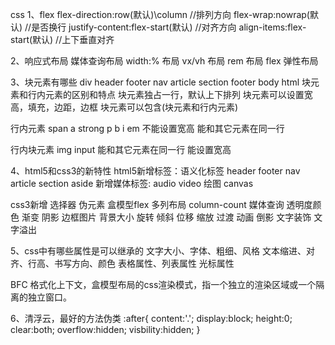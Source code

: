 css
1、flex
flex-direction:row(默认)\column             //排列方向
flex-wrap:nowrap(默认)                      //是否换行
justify-content:flex-start(默认)            //对齐方向
align-items:flex-start(默认)                //上下垂直对齐

2、响应式布局
媒体查询布局
width:% 布局
vx/vh   布局
rem     布局
flex    弹性布局

3、块元素有哪些
div header footer nav article section footer body html
块元素和行内元素的区别和特点
块元素独占一行，默认上下排列
块元素可以设置宽高，填充，边距，边框
块元素可以包含(块元素和行内元素)

行内元素
span a strong p b i em
不能设置宽高
能和其它元素在同一行

行内块元素
img input
能和其它元素在同一行
能设置宽高

4、html5和css3的新特性
html5新增标签：语义化标签
header footer nav article section aside
新增媒体标签:
audio   video
绘图 canvas

css3新增
选择器
伪元素
盒模型flex
多列布局 column-count
媒体查询
透明度颜色
渐变
阴影
边框图片
背景大小
旋转    倾斜    位移    缩放    过渡    动画
倒影
文字装饰    文字溢出

5、css中有哪些属性是可以继承的
文字大小、字体、粗细、风格
文本缩进、对齐、行高、书写方向、颜色
表格属性、列表属性
光标属性

BFC
格式化上下文，盒模型布局的css渲染模式，指一个独立的渲染区域或一个隔离的独立窗口。

6、清浮云，最好的方法伪类
:after{
    content:'.';
    display:block;
    height:0;
    clear:both;
    overflow:hidden;
    visbility:hidden;
}